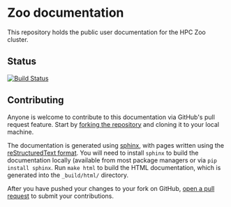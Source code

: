 # Zoo documentation

This repository holds the public user documentation for the HPC Zoo cluster.

## Status

[![Build Status](https://travis-ci.com/UoB-HPC/zoo.svg?branch=master)](https://travis-ci.com/UoB-HPC/zoo)


## Contributing

Anyone is welcome to contribute to this documentation via GitHub's pull request feature.
Start by [forking the repository](https://help.github.com/articles/fork-a-repo/) and cloning it to your local machine.

The documentation is generated using [sphinx](http://www.sphinx-doc.org/en/master/), with pages written using the [reStructuredText format](http://www.sphinx-doc.org/en/master/usage/restructuredtext/basics.html).
You will need to install `sphinx` to build the documentation locally (available from most package managers or via `pip install sphinx`.
Run `make html` to build the HTML documentation, which is generated into the `_build/html/` directory.

After you have pushed your changes to your fork on GitHub, [open a pull request](https://help.github.com/articles/using-pull-requests/) to submit your contributions.

